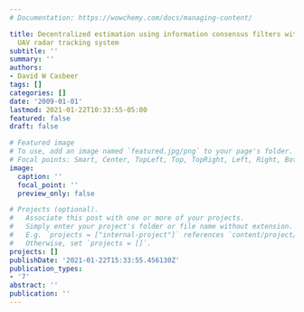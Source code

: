```yaml
---
# Documentation: https://wowchemy.com/docs/managing-content/

title: Decentralized estimation using information consensus filters with a multi-static
  UAV radar tracking system
subtitle: ''
summary: ''
authors:
- David W Casbeer
tags: []
categories: []
date: '2009-01-01'
lastmod: 2021-01-22T10:33:55-05:00
featured: false
draft: false

# Featured image
# To use, add an image named `featured.jpg/png` to your page's folder.
# Focal points: Smart, Center, TopLeft, Top, TopRight, Left, Right, BottomLeft, Bottom, BottomRight.
image:
  caption: ''
  focal_point: ''
  preview_only: false

# Projects (optional).
#   Associate this post with one or more of your projects.
#   Simply enter your project's folder or file name without extension.
#   E.g. `projects = ["internal-project"]` references `content/project/deep-learning/index.md`.
#   Otherwise, set `projects = []`.
projects: []
publishDate: '2021-01-22T15:33:55.456130Z'
publication_types:
- '7'
abstract: ''
publication: ''
---
```

